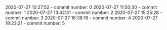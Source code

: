 2020-07-27 10:27:52 - commit number: 0
2020-07-27 11:50:30 - commit number: 1
2020-07-27 13:42:31 - commit number: 2
2020-07-27 15:25:28 - commit number: 3
2020-07-27 16:36:19 - commit number: 4
2020-07-27 18:23:21 - commit number: 5
